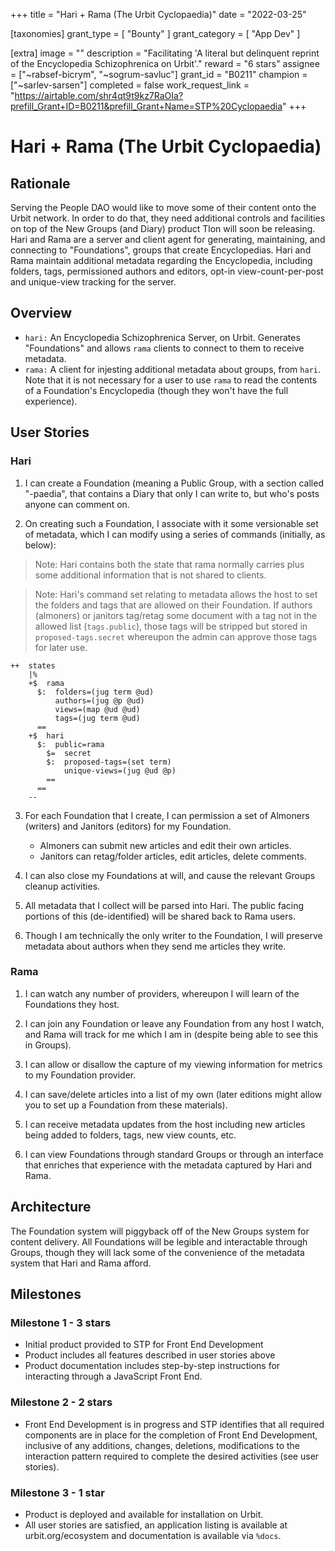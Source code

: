 +++
title = "Hari + Rama (The Urbit Cyclopaedia)"
date = "2022-03-25"

[taxonomies]
grant_type = [ "Bounty" ]
grant_category = [ "App Dev" ]

[extra]
image = ""
description = "Facilitating 'A literal but delinquent reprint of the Encyclopedia Schizophrenica on Urbit'."
reward = "6 stars"
assignee = ["~rabsef-bicrym", "~sogrum-savluc"]
grant_id = "B0211"
champion = ["~sarlev-sarsen"]
completed = false
work_request_link = "https://airtable.com/shr4qt9t9kz7RaOIa?prefill_Grant+ID=B0211&prefill_Grant+Name=STP%20Cyclopaedia"
+++

# Hari + Rama (The Urbit Cyclopaedia)

## Rationale

Serving the People DAO would like to move some of their content onto the Urbit network. In order to do that, they need additional controls and facilities on top of the New Groups (and Diary) product Tlon will soon be releasing. Hari and Rama are a server and client agent for generating, maintaining, and connecting to "Foundations", groups that create Encyclopedias. Hari and Rama maintain additional metadata regarding the Encyclopedia, including folders, tags, permissioned authors and editors, opt-in view-count-per-post and unique-view tracking for the server.

## Overview
* `hari:` An Encyclopedia Schizophrenica Server, on Urbit. Generates "Foundations" and allows `rama` clients to connect to them to receive metadata.
* `rama:` A client for injesting additional metadata about groups, from `hari`. Note that it is not necessary for a user to use `rama` to read the contents of a Foundation's Encyclopedia (though they won't have the full experience).

## User Stories

### Hari
1. I can create a Foundation (meaning a Public Group, with a section called "<my input>-paedia", that contains a Diary that only I can write to, but who's posts anyone can comment on.
    
2. On creating such a Foundation, I associate with it some versionable set of metadata, which I can modify using a series of commands (initially, as below):
> Note: Hari contains both the state that rama normally carries plus some additional information that is not shared to clients.
    
> Note: Hari's command set relating to metadata allows the host to set the folders and tags that are allowed on their Foundation. If authors (almoners) or janitors tag/retag some document with a tag not in the allowed list (`tags.public`), those tags will be stripped but stored in `proposed-tags.secret` whereupon the admin can approve those tags for later use.
```
++  states
    |%
    +$  rama
      $:  folders=(jug term @ud)
          authors=(jug @p @ud)
          views=(map @ud @ud)
          tags=(jug term @ud)
      ==
    +$  hari
      $:  public=rama
        $=  secret
        $:  proposed-tags=(set term)
            unique-views=(jug @ud @p)
        ==
      ==
    --
```

3. For each Foundation that I create, I can permission a set of Almoners (writers) and Janitors (editors) for my Foundation.
    * Almoners can submit new articles and edit their own articles.
    * Janitors can retag/folder articles, edit articles, delete comments.

4. I can also close my Foundations at will, and cause the relevant Groups cleanup activities.
    
5. All metadata that I collect will be parsed into Hari. The public facing portions of this (de-identified) will be shared back to Rama users.
    
6. Though I am technically the only writer to the Foundation, I will preserve metadata about authors when they send me articles they write.
    
### Rama
    
1. I can watch any number of providers, whereupon I will learn of the Foundations they host.
    
2. I can join any Foundation or leave any Foundation from any host I watch, and Rama will track for me which I am in (despite being able to see this in Groups).
    
3. I can allow or disallow the capture of my viewing information for metrics to my Foundation provider.
    
4. I can save/delete articles into a list of my own (later editions might allow you to set up a Foundation from these materials).
    
5. I can receive metadata updates from the host including new articles being added to folders, tags, new view counts, etc.
    
6. I can view Foundations through standard Groups or through an interface that enriches that experience with the metadata captured by Hari and Rama.
    
## Architecture

The Foundation system will piggyback off of the New Groups system for content delivery. All Foundations will be legible and interactable through Groups, though they will lack some of the convenience of the metadata system that Hari and Rama afford.
    
## Milestones

### Milestone 1 - 3 stars
    
* Initial product provided to STP for Front End Development
* Product includes all features described in user stories above
* Product documentation includes step-by-step instructions for interacting through a JavaScript Front End.
    
### Milestone 2 - 2 stars

* Front End Development is in progress and STP identifies that all required components are in place for the completion of Front End Development, inclusive of any additions, changes, deletions, modifications to the interaction pattern required to complete the desired activities (see user stories).

### Milestone 3 - 1 star
    
* Product is deployed and available for installation on Urbit.
* All user stories are satisfied, an application listing is available at urbit.org/ecosystem and documentation is available via `%docs`.
